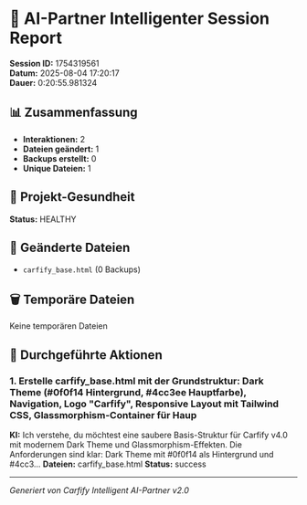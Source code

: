 # 🤖 AI-Partner Intelligenter Session Report
**Session ID:** 1754319561  
**Datum:** 2025-08-04 17:20:17  
**Dauer:** 0:20:55.981324

## 📊 Zusammenfassung
- **Interaktionen:** 2
- **Dateien geändert:** 1
- **Backups erstellt:** 0
- **Unique Dateien:** 1

## 🏥 Projekt-Gesundheit
**Status:** HEALTHY

## 📁 Geänderte Dateien
- `carfify_base.html` (0 Backups)

## 🗑️ Temporäre Dateien
Keine temporären Dateien

## 🎯 Durchgeführte Aktionen

### 1. Erstelle carfify_base.html mit der Grundstruktur: Dark Theme (#0f0f14 Hintergrund, #4cc3ee Hauptfarbe), Navigation, Logo "Carfify", Responsive Layout mit Tailwind CSS, Glassmorphism-Container für Haup
**KI:** Ich verstehe, du möchtest eine saubere Basis-Struktur für Carfify v4.0 mit modernem Dark Theme und Glassmorphism-Effekten. Die Anforderungen sind klar: Dark Theme mit #0f0f14 als Hintergrund und #4cc3...
**Dateien:** carfify_base.html
**Status:** success

---
*Generiert von Carfify Intelligent AI-Partner v2.0*